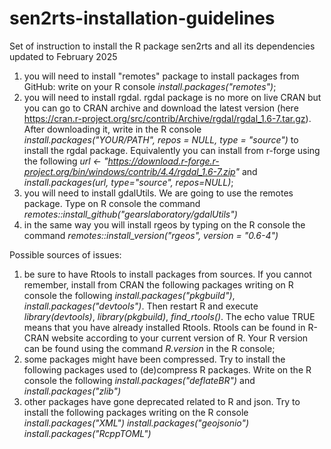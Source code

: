 # sen2rts-installation-guidelines
Set of instruction to install the R package sen2rts and all its dependencies updated to February 2025
1) you will need to install "remotes" package to install packages from GitHub: write on your R console *install.packages("remotes")*;
2) you will need to install rgdal. rgdal package is no more on live CRAN but you can go to CRAN archive and download the latest version (here https://cran.r-project.org/src/contrib/Archive/rgdal/rgdal_1.6-7.tar.gz). After downloading it, write in the R console *install.packages("YOUR/PATH", repos = NULL, type = "source")* to install the rgdal package. Equivalently you can install from r-forge using the following *url <- "https://download.r-forge.r-project.org/bin/windows/contrib/4.4/rgdal_1.6-7.zip"* and *install.packages(url, type="source", repos=NULL)*;
3) you will need to install gdalUtils. We are going to use the remotes package. Type on R console the command *remotes::install_github("gearslaboratory/gdalUtils")*
4) in the same way you will install rgeos by typing on the R console the command *remotes::install_version("rgeos", version = "0.6-4")*

Possible sources of issues:
1) be sure to have Rtools to install packages from sources. If you cannot remember, install from CRAN the following packages writing on R console the following *install.packages("pkgbuild")*, *install.packages("devtools")*. Then restart R and execute *library(devtools)*, *library(pkgbuild)*, *find_rtools()*. The echo value TRUE means that you have already installed Rtools. Rtools can be found in R-CRAN website according to your current version of R. Your R version can be found using the command *R.version* in the R console;
2) some packages might have been compressed. Try to install the following packages used to (de)compress R packages. Write on the R console the following *install.packages("deflateBR")* and *install.packages("zlib")*
3) other packages have gone deprecated related to R and json. Try to install the following packages writing on the R console *install.packages("XML")* *install.packages("geojsonio")* *install.packages("RcppTOML")*

